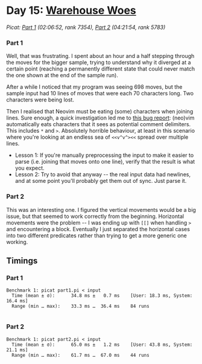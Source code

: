 # Day 15: [Warehouse Woes](https://adventofcode.com/2024/day/15)
*Picat: [Part 1](https://github.com/DestyNova/advent_of_code_2024/blob/main/15/part1.pi) (02:06:52, rank 7354), [Part 2](https://github.com/DestyNova/advent_of_code_2024/blob/main/15/part2.pi) (04:21:54, rank 5783)*

### Part 1

Well, that was frustrating. I spent about an hour and a half stepping through the moves for the bigger sample, trying to understand why it diverged at a certain point (reaching a permanently different state that could never match the one shown at the end of the sample run).

After a while I noticed that my program was seeing 698 moves, but the sample input had 10 lines of moves that were each 70 characters long. Two characters were being lost.

Then I realised that Neovim must be eating (some) characters when joining lines. Sure enough, a quick investigation led me to [this bug report](https://github.com/neovim/neovim/issues/19729): (neo)vim automatically eats characters that it sees as potential comment delimiters. This includes `*` and `>`. Absolutely horrible behaviour, at least in this scenario where you're looking at an endless sea of `<<v^v^><<` spread over multiple lines.

* Lesson 1: If you're manually preprocessing the input to make it easier to parse (i.e. joining that moves onto one line), verify that the result is what you expect.
* Lesson 2: Try to avoid that anyway -- the real input data had newlines, and at some point you'll probably get them out of sync. Just parse it.

### Part 2

This was an interesting one. I figured the vertical movements would be a big issue, but that seemed to work correctly from the beginning. Horizontal movements were the problem -- I was ending up with `[[]` when handling `>` and encountering a block. Eventually I just separated the horizontal cases into two different predicates rather than trying to get a more generic one working.

## Timings

### Part 1

```
Benchmark 1: picat part1.pi < input
  Time (mean ± σ):      34.8 ms ±   0.7 ms    [User: 18.3 ms, System: 16.4 ms]
  Range (min … max):    33.3 ms …  36.4 ms    84 runs
 
``` 

### Part 2

```
Benchmark 1: picat part2.pi < input
  Time (mean ± σ):      65.0 ms ±   1.2 ms    [User: 43.8 ms, System: 21.1 ms]
  Range (min … max):    61.7 ms …  67.0 ms    44 runs
 
```
